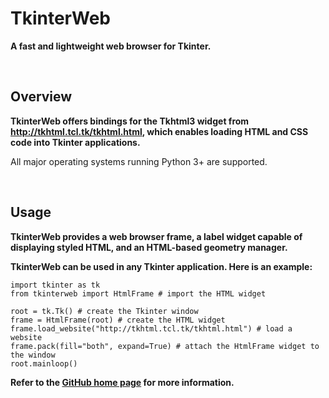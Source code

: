 # TkinterWeb 
**A fast and lightweight web browser for Tkinter.**

&nbsp;
&nbsp;
## Overview
**TkinterWeb offers bindings for the Tkhtml3 widget from http://tkhtml.tcl.tk/tkhtml.html, which enables loading HTML and CSS code into Tkinter applications.**

All major operating systems running Python 3+ are supported. 

&nbsp;
&nbsp;
## Usage

**TkinterWeb provides a web browser frame, a label widget capable of displaying styled HTML, and an HTML-based geometry manager.**

**TkinterWeb can be used in any Tkinter application. Here is an example:**
```
import tkinter as tk
from tkinterweb import HtmlFrame # import the HTML widget

root = tk.Tk() # create the Tkinter window
frame = HtmlFrame(root) # create the HTML widget
frame.load_website("http://tkhtml.tcl.tk/tkhtml.html") # load a website
frame.pack(fill="both", expand=True) # attach the HtmlFrame widget to the window
root.mainloop()
```

**Refer to the [GitHub home page](https://github.com/Andereoo/TkinterWeb) for more information.**
